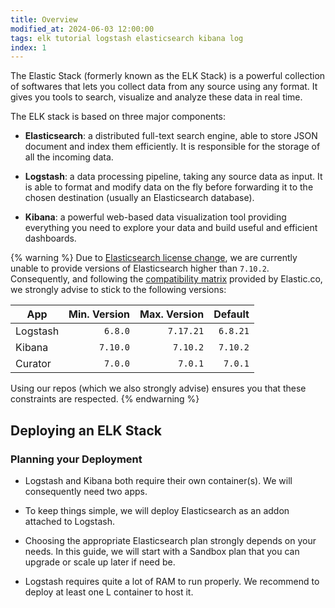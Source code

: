 ```yaml
---
title: Overview
modified_at: 2024-06-03 12:00:00
tags: elk tutorial logstash elasticsearch kibana log
index: 1
---
```


The Elastic Stack (formerly known as the ELK Stack) is a powerful collection of
softwares that lets you collect data from any source using any format. It gives
you tools to search, visualize and analyze these data in real time.

The ELK stack is based on three major components:

* **Elasticsearch**: a distributed full-text search engine, able to store JSON
  document and index them efficiently. It is responsible for the storage of all
  the incoming data.

* **Logstash**: a data processing pipeline, taking any source data as input. It
  is able to format and modify data on the fly before forwarding it to
  the chosen destination (usually an Elasticsearch database).

* **Kibana**: a powerful web-based data visualization tool providing
  everything you need to explore your data and build useful and efficient
  dashboards.

{% warning %}
Due to [Elasticsearch license change](https://www.elastic.co/fr/pricing/faq/licensing),
we are currently unable to provide versions of Elasticsearch higher than
`7.10.2`. Consequently, and following the [compatibility matrix](https://www.elastic.co/fr/support/matrix#matrix_compatibility)
provided by Elastic.co, we strongly advise to stick to the following versions:

| App      | Min. Version | Max. Version | Default  |
| -------- | -----------: | -----------: | -------: |
| Logstash | `6.8.0`      | `7.17.21`    | `6.8.21` |
| Kibana   | `7.10.0`     | `7.10.2`     | `7.10.2` |
| Curator  | `7.0.0`      | `7.0.1`      | `7.0.1`  |

Using our repos (which we also strongly advise) ensures you that these
constraints are respected.
{% endwarning %}


## Deploying an ELK Stack

### Planning your Deployment

* Logstash and Kibana both require their own container(s). We
  will consequently need two apps.

* To keep things simple, we will deploy Elasticsearch as an addon attached to
  Logstash.

* Choosing the appropriate Elasticsearch plan strongly depends on your needs.
  In this guide, we will start with a Sandbox plan that you can upgrade or
  scale up later if need be.

* Logstash requires quite a lot of RAM to run properly. We recommend to deploy
  at least one L container to host it.
